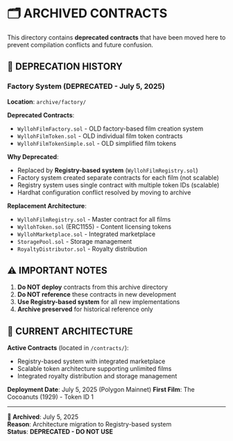 # 🗂️ ARCHIVED CONTRACTS

This directory contains **deprecated contracts** that have been moved here to prevent compilation conflicts and future confusion.

## 📜 DEPRECATION HISTORY

### **Factory System (DEPRECATED - July 5, 2025)**

**Location**: `archive/factory/`

**Deprecated Contracts**:
- `WyllohFilmFactory.sol` - OLD factory-based film creation system
- `WyllohFilmToken.sol` - OLD individual film token contracts  
- `WyllohFilmTokenSimple.sol` - OLD simplified film tokens

**Why Deprecated**:
- Replaced by **Registry-based system** (`WyllohFilmRegistry.sol`)
- Factory system created separate contracts for each film (not scalable)
- Registry system uses single contract with multiple token IDs (scalable)
- Hardhat configuration conflict resolved by moving to archive

**Replacement Architecture**:
- `WyllohFilmRegistry.sol` - Master contract for all films
- `WyllohToken.sol` (ERC1155) - Content licensing tokens
- `WyllohMarketplace.sol` - Integrated marketplace
- `StoragePool.sol` - Storage management
- `RoyaltyDistributor.sol` - Royalty distribution

## ⚠️ IMPORTANT NOTES

1. **Do NOT deploy** contracts from this archive directory
2. **Do NOT reference** these contracts in new development
3. **Use Registry-based system** for all new implementations
4. **Archive preserved** for historical reference only

## 🎯 CURRENT ARCHITECTURE

**Active Contracts** (located in `/contracts/`):
- Registry-based system with integrated marketplace
- Scalable token architecture supporting unlimited films
- Integrated royalty distribution and storage management

**Deployment Date**: July 5, 2025 (Polygon Mainnet)
**First Film**: The Cocoanuts (1929) - Token ID 1

---

**📅 Archived**: July 5, 2025  
**Reason**: Architecture migration to Registry-based system  
**Status**: **DEPRECATED - DO NOT USE** 